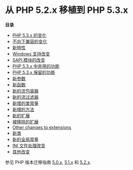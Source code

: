 从 PHP 5.2.x 移植到 PHP 5.3.x
=============================

**目录**

-   [PHP 5.3.x 的变化](/migration53/changes.html)
-   [不向下兼容的变化](/migration53/incompatible.html)
-   [新特性](/migration53/new-features.html)
-   [Windows 支持改变](/migration53/windows.html)
-   [SAPI 模块的改变](/migration53/sapi.html)
-   [PHP 5.3.x 中弃用的功能](/migration53/deprecated.html)
-   [PHP 5.3.x 保留的功能](/migration53/undeprecated.html)
-   [新参数](/migration53/parameters.html)
-   [新函数](/migration53/functions.html)
-   [新的流包装器](/migration53/new-stream-wrappers.html)
-   [新的流过滤器](/migration53/new-stream-filters.html)
-   [新增的类常量](/migration53/class-constants.html)
-   [新增的方法](/migration53/methods.html)
-   [新的扩展](/migration53/new-extensions.html)
-   [被移除的扩展](/migration53/removed-extensions.html)
-   [Other changes to extensions](/migration53/extensions-other.html)
-   [新类](/migration53/classes.html)
-   [新的全局常量](/migration53/global-constants.html)
-   [INI 文件处理改变](/migration53/ini.html)
-   [其他改变](/migration53/other.html)

参见 PHP 版本迁移指南 <a href="/migration5.html" class="link">5.0.x</a>,
<a href="/migration51.html" class="link">5.1.x</a> 和
<a href="/migration52.html" class="link">5.2.x</a>.
